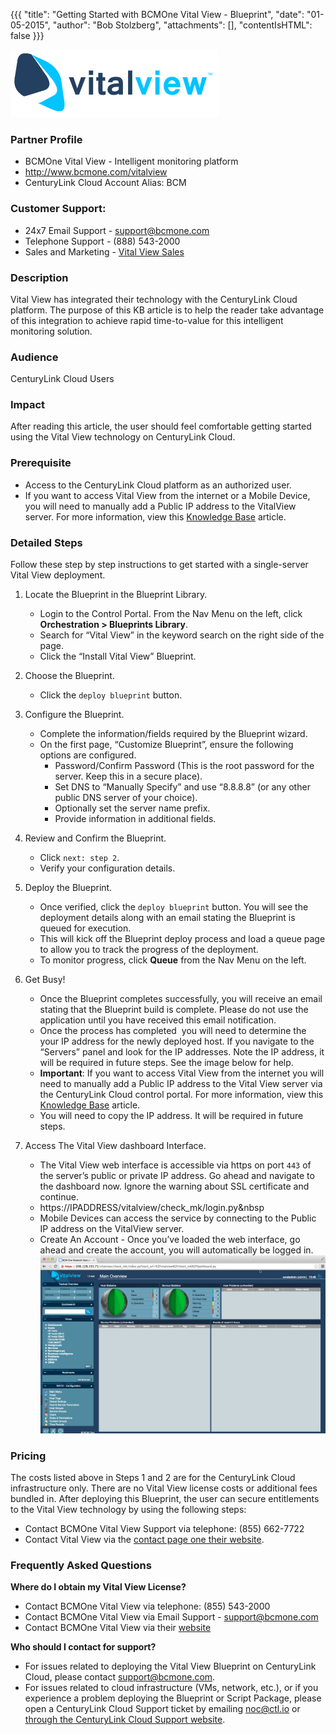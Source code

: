 {{{
  "title": "Getting Started with BCMOne Vital View - Blueprint",
  "date": "01-05-2015",
  "author": "Bob Stolzberg",
  "attachments": [],
  "contentIsHTML": false
}}}

![Vital View Logo](../../images/vitalview-logo.png)

### Partner Profile
* BCMOne Vital View - Intelligent monitoring platform
* http://www.bcmone.com/vitalview
* CenturyLink Cloud Account Alias: BCM

### Customer Support:
* 24x7 Email Support - [support@bcmone.com](mailto:support@bcmone.com)
* Telephone Support - (888) 543-2000
* Sales and Marketing - [Vital View Sales](mailto:VitalViewNewReg@BCMOne.com)

### Description
Vital View has integrated their technology with the CenturyLink Cloud platform. The purpose of this KB article is to help the reader take advantage of this integration to achieve rapid time-to-value for this intelligent monitoring solution.

### Audience
CenturyLink Cloud Users

### Impact
After reading this article, the user should feel comfortable getting started using the Vital View technology on CenturyLink Cloud.

### Prerequisite
* Access to the CenturyLink Cloud platform as an authorized user.
* If you want to access Vital View from the internet or a Mobile Device, you will need to manually add a Public IP address to the VitalView server. For more information, view this [Knowledge Base](http://www.ctl.io/knowledge-base/network/how-to-add-public-ip-to-virtual-machine.md) article.

###  Detailed Steps
Follow these step by step instructions to get started with a single-server Vital View deployment.
1. Locate the Blueprint in the Blueprint Library.
   * Login to the Control Portal. From the Nav Menu on the left, click **Orchestration > Blueprints Library**.
   * Search for “Vital View” in the keyword search on the right side of the page.
   * Click the “Install Vital View” Blueprint.

2. Choose the Blueprint.
   * Click the `deploy blueprint` button.

3. Configure the Blueprint.
   * Complete the information/fields required by the Blueprint wizard.
   * On the first page, “Customize Blueprint”, ensure the following options are configured.
     * Password/Confirm Password (This is the root password for the server. Keep this in a secure place).
     * Set DNS to “Manually Specify” and use “8.8.8.8” (or any other public DNS server of your choice).
     * Optionally set the server name prefix.
     * Provide information in additional fields.

4. Review and Confirm the Blueprint.
   * Click `next: step 2`.
   * Verify your configuration details.

5. Deploy the Blueprint.
   * Once verified, click the `deploy blueprint` button. You will see the deployment details along with an email stating the Blueprint is queued for execution.
   * This will kick off the Blueprint deploy process and load a queue page to allow you to track the progress of the deployment.
   * To monitor progress, click **Queue** from the Nav Menu on the left.

6. Get Busy!
   * Once the Blueprint completes successfully, you will receive an email stating that the Blueprint build is complete. Please do not use the application until you have received this email notification.
   * Once the process has completed ­ you will need to determine the your IP address for the newly deployed host. If you navigate to the “Servers” panel and look for the IP addresses. Note the IP address, it will be required in future steps. See the image below for help.
   * **Important**: If you want to access Vital View from the internet you will need to manually add a Public IP address to the Vital View server via the CenturyLink Cloud control portal. For more information, view this [Knowledge Base](http://www.ctl.io/knowledge-base/network/how-to-add-public-ip-to-virtual-machine.md) article.
   * You will need to copy the IP address. It will be required in future steps.

7. Access The Vital View dashboard Interface.
   * The Vital View web interface is accessible via https on port `443` of the server’s public or private IP address. Go ahead and navigate to the dashboard now. Ignore the warning about SSL certificate and continue.
   * https://IPADDRESS/vitalview/check_mk/login.py&nbsp
   * Mobile Devices can access the service by connecting to the Public IP address on the VitalView server.
   * Create An Account - Once you’ve loaded the web interface, go ahead and create the account, you will automatically be logged in.
   ![VitalView Dashboard](../../images/vitalview-dashboard.png)

### Pricing
The costs listed above in Steps 1 and 2 are for the CenturyLink Cloud infrastructure only. There are no Vital View license costs or additional fees bundled in. After deploying this Blueprint, the user can secure entitlements to the Vital View technology by using the following steps:
* Contact BCMOne Vital View Support via telephone: (855) 662-7722
* Contact Vital View via the [contact page one their website](https://cloudmine.me/contact/).

### Frequently Asked Questions
**Where do I obtain my&nbsp;Vital View License?**
* Contact BCMOne Vital View via telephone: (855) 543-2000
* Contact BCMOne Vital View via Email Support - [support@bcmone.com](mailto:support@bcmone.com)
* Contact BCMOne Vital View via their [website](http://www.bcmone.com/vitalview)

**Who should I contact for support?**
* For issues related to deploying the Vital View Blueprint on CenturyLink Cloud, please contact [support@bcmone.com](mailto:support@bcmone.com).
* For issues related to cloud infrastructure (VMs, network, etc.), or if you experience a problem deploying the Blueprint or Script Package, please open a CenturyLink Cloud Support ticket by emailing [noc@ctl.io](mailto:noc@ctl.io) or [through the CenturyLink Cloud Support website](https://t3n.zendesk.com/tickets/new).
